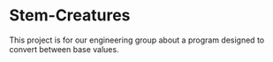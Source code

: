 # Stem-Creatures
This project is for our engineering group about a program designed to convert between base values.
